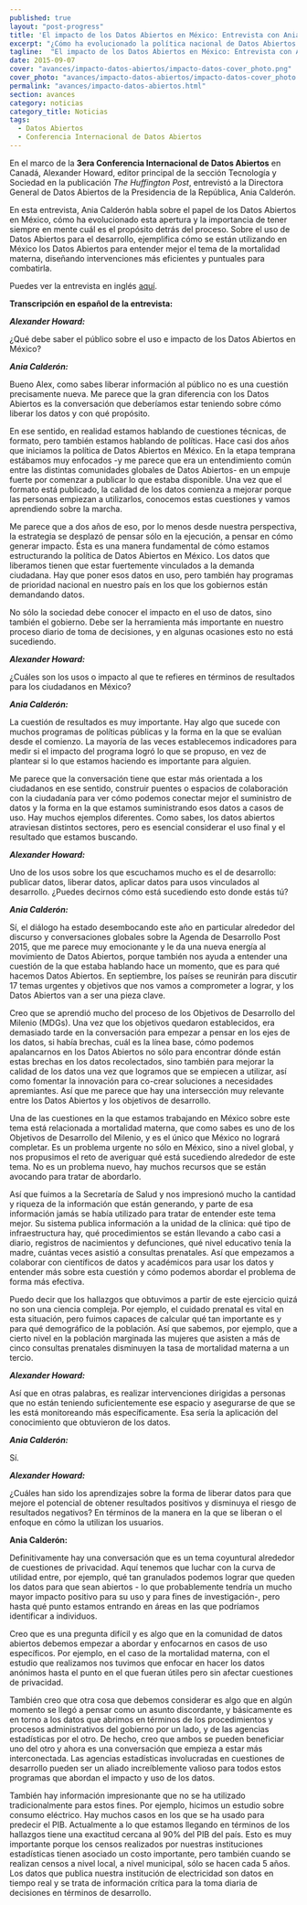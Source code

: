 ```yaml
---
published: true
layout: "post-progress"
title: 'El impacto de los Datos Abiertos en México: Entrevista con Ania Calderón'
excerpt: "¿Cómo ha evolucionado la política nacional de Datos Abiertos y de qué manera está impactando el desarrollo en México? Ania Calderón, Directora General de Datos Abiertos de la Presidencia de la República, habla sobre el tema en esta entrevista."
tagline:  "El impacto de los Datos Abiertos en México: Entrevista con Ania Calderón" 
date: 2015-09-07
cover: "avances/impacto-datos-abiertos/impacto-datos-cover_photo.png"
cover_photo: "avances/impacto-datos-abiertos/impacto-datos-cover_photo.png"
permalink: "avances/impacto-datos-abiertos.html"
section: avances
category: noticias
category_title: Noticias
tags: 
  - Datos Abiertos
  - Conferencia Internacional de Datos Abiertos
---
```


En el marco de la **3era Conferencia Internacional de Datos Abiertos** en Canadá, Alexander Howard, editor principal de la sección Tecnología y Sociedad en la publicación *The Huffington Post*, entrevistó a la Directora General de Datos Abiertos de la Presidencia de la República, Ania Calderón.
 
En esta entrevista, Ania Calderón habla sobre el papel de los Datos Abiertos en México, cómo ha evolucionado esta apertura y la importancia de tener siempre en mente cuál es el propósito detrás del proceso. Sobre el uso de Datos Abiertos para el desarrollo, ejemplifica cómo se están utilizando en México los Datos Abiertos para entender mejor el tema de la mortalidad materna, diseñando intervenciones más eficientes y puntuales para combatirla.
 
Puedes ver la entrevista en inglés [aquí](https://www.youtube.com/watch?v=A2alk_aioLs).

**Transcripción en español de la entrevista:**

***Alexander Howard:***

¿Qué debe saber el público sobre el uso e impacto de los Datos Abiertos en México?

***Ania Calderón:***

Bueno Alex, como sabes liberar información al público no es una cuestión precisamente nueva. Me parece que la gran diferencia con los Datos Abiertos es la conversación que deberíamos estar teniendo sobre cómo liberar los datos y con qué propósito.

En ese sentido, en realidad estamos hablando de cuestiones técnicas, de formato, pero también estamos hablando de políticas. Hace casi dos años que iniciamos la política de Datos Abiertos en México. En la etapa temprana estábamos muy enfocados -y me parece que era un entendimiento común entre las distintas comunidades globales de Datos Abiertos- en un empuje fuerte por comenzar a publicar lo que estaba disponible. Una vez que el formato está publicado, la calidad de los datos comienza a mejorar porque las personas empiezan a utilizarlos, conocemos estas cuestiones y vamos aprendiendo sobre la marcha.

Me parece que a dos años de eso, por lo menos desde nuestra perspectiva, la estrategia se desplazó de pensar sólo en la ejecución, a pensar en cómo generar impacto. Ésta es una manera fundamental de cómo estamos estructurando la política de Datos Abiertos en México. Los datos que liberamos tienen que estar fuertemente vinculados a la demanda ciudadana. Hay que poner esos datos en uso, pero también hay programas de prioridad nacional en nuestro país en los que los gobiernos están demandando datos.

No sólo la sociedad debe conocer el impacto en el uso de datos, sino también el gobierno. Debe ser la herramienta más importante en nuestro proceso diario de toma de decisiones, y en algunas ocasiones esto no está sucediendo.
 
***Alexander Howard:***

¿Cuáles son los usos o impacto al que te refieres en términos de resultados para los ciudadanos en México?
 
***Ania Calderón:***

La cuestión de resultados es muy importante. Hay algo que sucede con muchos programas de políticas públicas y la forma en la que se evalúan desde el comienzo. La mayoría de las veces establecemos indicadores para medir si el impacto del programa logró lo que se propuso, en vez de plantear si lo que estamos haciendo es importante para alguien.

Me parece que la conversación tiene que estar más orientada a los ciudadanos en ese sentido, construir puentes o espacios de colaboración con la ciudadanía para ver cómo podemos conectar mejor el suministro de datos y la forma en la que estamos suministrando esos datos a casos de uso. Hay muchos ejemplos diferentes. Como sabes, los datos abiertos atraviesan distintos sectores, pero es esencial considerar el uso final y el resultado que estamos buscando.
 
***Alexander Howard:***

Uno de los usos sobre los que escuchamos mucho es el de desarrollo: publicar datos, liberar datos, aplicar datos para usos vinculados al desarrollo. ¿Puedes decirnos cómo está sucediendo esto donde estás tú?
 
***Ania Calderón:***

Sí, el diálogo ha estado desembocando este año en particular alrededor del discurso y conversaciones globales sobre la Agenda de Desarrollo Post 2015, que me parece muy emocionante y le da una nueva energía al movimiento de Datos Abiertos, porque también nos ayuda a entender una cuestión de la que estaba hablando hace un momento, que es para qué hacemos Datos Abiertos. En septiembre, los países se reunirán para discutir 17 temas urgentes y objetivos que nos vamos a comprometer a lograr, y los Datos Abiertos van a ser una pieza clave.

Creo que se aprendió mucho del proceso de los Objetivos de Desarrollo del Milenio (MDGs). Una vez que los objetivos quedaron establecidos, era demasiado tarde en la conversación para empezar a pensar en los ejes de los datos, si había brechas, cuál es la línea base, cómo podemos apalancarnos en los Datos Abiertos no sólo para encontrar dónde están estas brechas en los datos recolectados, sino también para mejorar la calidad de los datos una vez que logramos que se empiecen a utilizar, así como fomentar la innovación para co-crear soluciones a necesidades apremiantes. Así que me parece que hay una intersección muy relevante entre los Datos Abiertos y los objetivos de desarrollo.

Una de las cuestiones en la que estamos trabajando en México sobre este tema está relacionada a mortalidad materna, que como sabes es uno de los Objetivos de Desarrollo del Milenio, y es el único que México no logrará completar. Es un problema urgente no sólo en México, sino a nivel global, y nos propusimos el reto de averiguar qué está sucediendo alrededor de este tema. No es un problema nuevo, hay muchos recursos que se están avocando para tratar de abordarlo. 

Así que fuimos a la Secretaría de Salud y nos impresionó mucho la cantidad y riqueza de la información que están generando, y parte de esa información jamás se había utilizado para tratar de entender este tema mejor. Su sistema publica información a la unidad de la clínica: qué tipo de infraestructura hay, qué procedimientos se están llevando a cabo casi a diario, registros de nacimientos y defunciones, qué nivel educativo tenía la madre, cuántas veces asistió a consultas prenatales. Así que empezamos a colaborar con científicos de datos y académicos para usar los datos y entender más sobre esta cuestión y cómo podemos abordar el problema de forma más efectiva.

Puedo decir que los hallazgos que obtuvimos a partir de este ejercicio quizá no son una ciencia compleja. Por ejemplo, el cuidado prenatal es vital en esta situación, pero fuimos capaces de calcular qué tan importante es y para qué demográfico de la población. Así que sabemos, por ejemplo, que a cierto nivel en la población marginada las mujeres que asisten a más de cinco consultas prenatales disminuyen la tasa de mortalidad materna a un tercio.
 
***Alexander Howard:***

Así que en otras palabras, es realizar intervenciones dirigidas a personas que no están teniendo suficientemente ese espacio y asegurarse de que se les está monitoreando más específicamente. Esa sería la aplicación del conocimiento que obtuvieron de los datos.
 
***Ania Calderón:***

Sí.
 
***Alexander Howard:***

¿Cuáles han sido los aprendizajes sobre la forma de liberar datos para que mejore el potencial de obtener resultados positivos y disminuya el riesgo de resultados negativos? En términos de la manera en la que se liberan o el enfoque en cómo la utilizan los usuarios.
 
**Ania Calderón:**

Definitivamente hay una conversación que es un tema coyuntural alrededor de cuestiones de privacidad. Aquí tenemos que luchar con la curva de utilidad entre, por ejemplo, qué tan granulados podemos lograr que queden los datos para que sean abiertos - lo que probablemente tendría un mucho mayor impacto positivo para su uso y para fines de investigación-, pero hasta qué punto estamos entrando en áreas en las que podríamos identificar a individuos.

Creo que es una pregunta difícil y es algo que en la comunidad de datos abiertos debemos empezar a abordar y enfocarnos en casos de uso específicos. Por ejemplo, en el caso de la mortalidad materna, con el estudio que realizamos nos tuvimos que enfocar en hacer los datos anónimos hasta el punto en el que fueran útiles pero sin afectar cuestiones de privacidad.

También creo que otra cosa que debemos considerar es algo que en algún momento se llegó a pensar como un asunto discordante, y básicamente es en torno a los datos que abrimos en términos de los procedimientos y procesos administrativos del gobierno por un lado, y de las agencias estadísticas por el otro. De hecho, creo que ambos se pueden beneficiar uno del otro y ahora es una conversación que empieza a estar más interconectada. Las agencias estadísticas involucradas en cuestiones de desarrollo pueden ser un aliado increíblemente valioso para todos estos programas que abordan el impacto y uso de los datos.

También hay información impresionante que no se ha utilizado tradicionalmente para estos fines. Por ejemplo, hicimos un estudio sobre consumo eléctrico. Hay muchos casos en los que se ha usado para predecir el PIB. Actualmente a lo que estamos llegando en términos de los hallazgos tiene una exactitud cercana al 90% del PIB del país. Esto es muy importante porque los censos realizados por nuestras instituciones estadísticas tienen asociado un costo importante, pero también cuando se realizan censos a nivel local, a nivel municipal, sólo se hacen cada 5 años. Los datos que publica nuestra institución de electricidad son datos en tiempo real y se trata de información crítica para la toma diaria de decisiones en términos de desarrollo.